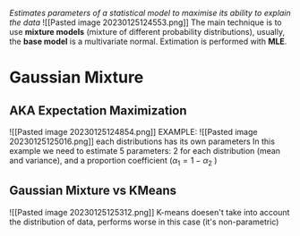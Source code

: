 _Estimates parameters of a statistical model to maximise its ability to explain the data_
![[Pasted image 20230125124553.png]]
The main technique is to use **mixture models** (mixture of different probability distributions),
usually, the **base model** is a multivariate normal.
Extimation is performed with **MLE**.

# Gaussian Mixture
## AKA Expectation Maximization
![[Pasted image 20230125124854.png]]
EXAMPLE:
![[Pasted image 20230125125016.png]]
each distributions has its own parameters
In this example we need to estimate 5 parameters: 2 for each distribution (mean and variance), and a proportion coefficient ($\alpha_{1}=1-\alpha_{2}$ )

## Gaussian Mixture vs KMeans
![[Pasted image 20230125125312.png]]
K-means doesen't take into account the distribution of data, performs worse in this case (it's non-parametric)